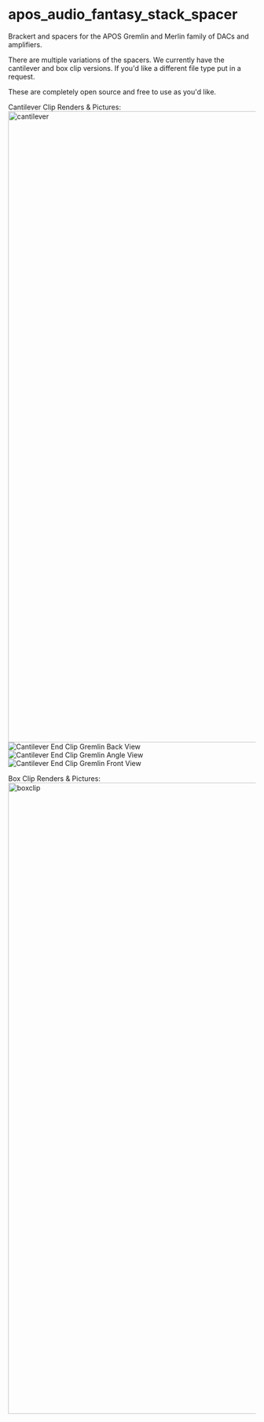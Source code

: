 # apos_audio_fantasy_stack_spacer
Brackert and spacers for the APOS Gremlin and Merlin family of DACs and amplifiers. 

There are multiple variations of the spacers. We currently have the cantilever and box clip versions. If you'd like a different file type put in a request. 

These are completely open source and free to use as you'd like. 

Cantilever Clip Renders & Pictures:
<img width="1284" alt="cantilever" src="https://github.com/user-attachments/assets/b582dcef-d236-4423-b524-a7298e5a7564" />
![Cantilever End Clip Gremlin Back View](https://github.com/user-attachments/assets/072fc469-c765-415d-b931-4b12eac56783)
![Cantilever End Clip Gremlin Angle View](https://github.com/user-attachments/assets/352fa928-e789-44e9-974e-8eb2b933a461)
![Cantilever End Clip Gremlin Front View](https://github.com/user-attachments/assets/f5c99690-3d18-474a-a7f8-35251807cf0c)


Box Clip Renders & Pictures:
<img width="1284" alt="boxclip" src="https://github.com/user-attachments/assets/d2467521-0397-4f03-af69-fd396749a611" />
